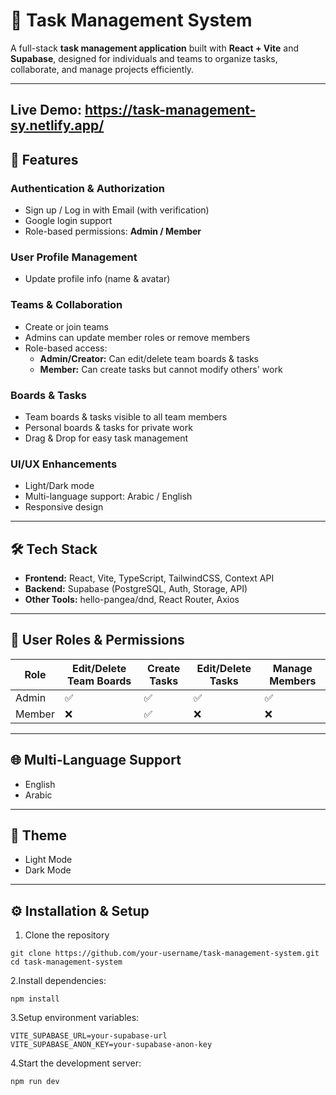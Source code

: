 # 📝 Task Management System

A full-stack **task management application** built with **React + Vite** and **Supabase**, designed for individuals and teams to organize tasks, collaborate, and manage projects efficiently.

---
## Live Demo: https://task-management-sy.netlify.app/

## 🚀 Features

### Authentication & Authorization
- Sign up / Log in with Email (with verification)
- Google login support
- Role-based permissions: **Admin / Member**

### User Profile Management
- Update profile info (name & avatar)

### Teams & Collaboration
- Create or join teams
- Admins can update member roles or remove members
- Role-based access:
  - **Admin/Creator:** Can edit/delete team boards & tasks
  - **Member:** Can create tasks but cannot modify others' work

### Boards & Tasks
- Team boards & tasks visible to all team members
- Personal boards & tasks for private work
- Drag & Drop for easy task management

### UI/UX Enhancements
- Light/Dark mode
- Multi-language support: Arabic / English
- Responsive design

---

## 🛠️ Tech Stack

- **Frontend:** React, Vite, TypeScript, TailwindCSS, Context API
- **Backend:** Supabase (PostgreSQL, Auth, Storage, API)
- **Other Tools:** hello-pangea/dnd, React Router, Axios

---

## 👤 User Roles & Permissions

| Role      | Edit/Delete Team Boards | Create Tasks | Edit/Delete Tasks | Manage Members |
|-----------|------------------------|--------------|-----------------|----------------|
| Admin     | ✅                     | ✅           | ✅               | ✅              |
| Member    | ❌                     | ✅           | ❌               | ❌              |

---

## 🌐 Multi-Language Support
- English
- Arabic

---

## 🎨 Theme
- Light Mode
- Dark Mode

---

## ⚙️ Installation & Setup

1. Clone the repository
``` bush
git clone https://github.com/your-username/task-management-system.git
cd task-management-system
```
2.Install dependencies:
```bush
npm install
```
3.Setup environment variables:
```bush
VITE_SUPABASE_URL=your-supabase-url
VITE_SUPABASE_ANON_KEY=your-supabase-anon-key
```
4.Start the development server:
```bush
npm run dev
```


